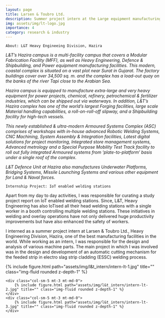 ```yaml
---
layout: page
title: Larsen & Toubro Ltd.
description: Summer project intern at the Large equipment manufacturing facility, HZMC.
img: assets/img/lt-logo.jpg
importance: 4
category: research & industry
---
```



    About: L&T Heavy Engineeing Division, Hazira


*L&T’s Hazira campus is a multi-facility campus that covers a Modular Fabrication Facility (MFF), as well as Heavy Engineering, Defence & Shipbuilding, and Power equipment manufacturing facilities. This modern, coastal complex is situated on a vast plot near Surat in Gujarat. The factory buildings cover over 34,500 sq. m. and the complex has a load-out quay on the banks of the river Tapi close to the Arabian Sea.*

*Hazira campus is equipped to manufacture extra-large and very heavy equipment for power projects, chemical, refinery, petrochemical & fertilizer industries, which can be shipped out via waterways.*
*In addition, L&T’s Hazira complex has one of the world’s largest Forging facilities, large scale Material handling capabilities, a roll-on-roll-off slipway, and a Shipbuilding facility for high-tech vessels.*

*This newly established & ultra-modern Armoured Systems Complex (ASC) comprises of workshops with in-house advanced Robotic Welding Systems, CNC Machining, System Assembly & Integration facilities, Latest digital solutions for project monitoring, Integrated store management systems, Advanced metrology and a Special Purpose Mobility Test Track facility to roll out fully integrated Armoured systems from ‘plate-to-platform’ basis under a single roof of the complex.*

*L&T Defence Unit at Hazira also manufactures Underwater Platforms, Bridging Systems, Missile Launching Systems and various other equipment for Land & Naval forces.*

    Internship Project: IoT enabled welding stations

Apart from my day to day activities, I was responsible for curating a study project report on IoT enabled welding stations. Since, L&T, Heavy Engineering has also IoTised all their head welding stations with a single worker in a booth controlling multiple welding stations. These initiatives in welding and overlay operations have not only delivered huge productivity improvements but have also enhanced the safety of workers.

I interned as a summer project intern at Larsen & Toubro Ltd., Heavy Engineering Division, Hazira, one of the best manufacturing facilities in the world. While working as an intern, I was responsible for the design and analysis of various machine parts. The main project in which I was involved was in the design and development of an automatic cutting mechanism for the feeded strip in electro slag strip cladding (ESSC) welding process.


<div class="row">
    <div class="col-sm-5 mt-3 mt-md-0">
        {% include figure.html path="assets/img/l&t_intern/intern-lt-1.jpg" title="" class="img-fluid rounded z-depth-1" %}
    </div>
    <div class="col-sm-5 mt-3 mt-md-0">
    </div>

    <div class="col-sm-5 mt-3 mt-md-0">
        {% include figure.html path="assets/img/l&t_intern/intern-lt-2.jpg" title="" class="img-fluid rounded z-depth-1" %}
    </div>
    <div class="col-sm-5 mt-3 mt-md-0">
        {% include figure.html path="assets/img/l&t_intern/intern-lt-3.jpg" title="" class="img-fluid rounded z-depth-1" %}
    </div>
</div>
